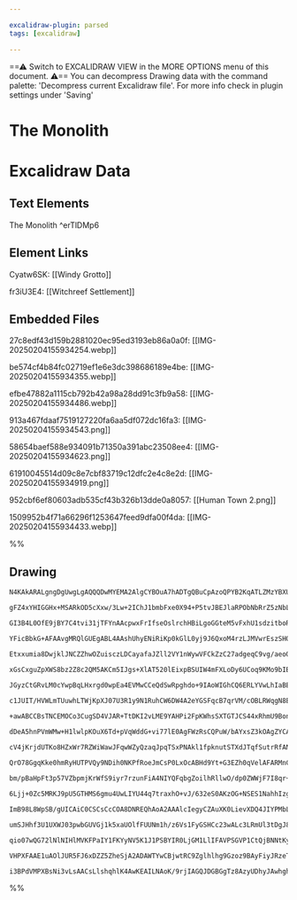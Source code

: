 ```yaml
---

excalidraw-plugin: parsed
tags: [excalidraw]

---
```

==⚠  Switch to EXCALIDRAW VIEW in the MORE OPTIONS menu of this document. ⚠== You can decompress Drawing data with the command palette: 'Decompress current Excalidraw file'. For more info check in plugin settings under 'Saving'



# The Monolith

# Excalidraw Data

## Text Elements
The Monolith ^erTlDMp6

## Element Links
Cyatw6SK: [[Windy Grotto]]

fr3iU3E4: [[Witchreef Settlement]]

## Embedded Files
27c8edf43d159b2881020ec95ed3193eb86a0a0f: [[IMG-20250204155934254.webp]]

be574cf4b84fc02719ef1e6e3dc398686189e4be: [[IMG-20250204155934355.webp]]

efbe47882a1115cb792b42a98a28dd91c3fb9a58: [[IMG-20250204155934486.webp]]

913a467fdaaf7519127220fa6aa5df072dc16fa3: [[IMG-20250204155934543.png]]

58654baef588e934091b71350a391abc23508ee4: [[IMG-20250204155934623.png]]

61910045514d09c8e7cbf83719c12dfc2e4c8e2d: [[IMG-20250204155934919.png]]

952cbf6ef80603adb535cf43b326b13dde0a8057: [[Human Town 2.png]]

1509952b4f71a66296f1253647feed9dfa00f4da: [[IMG-20250204155934433.webp]]

%%
## Drawing
```compressed-json
N4KAkARALgngDgUwgLgAQQQDwMYEMA2AlgCYBOuA7hADTgQBuCpAzoQPYB2KqATLZMzYBXUtiRoIACyhQ4zZAHoFAc0JRJQgEYA6bGwC2CgF7N6hbEcK4OCtptbErHALRY8RMpWdx8Q1TdIEfARcZgRmBShcZQUebQAObR4aOiCEfQQOKGZuAG1wMFAwYogSbggABniAZX0AcWwAFQAWFOLIWERywn1opH4SzG5nHgq4gHZx5p4eeIBmcYBOADZl

gFZ4xYHIGGHx+MSARkOD5cXxw/3Lw+2IChJ1bmbFxe0X94+P5tvJBEJlaRPObNbRrZ5zNbLGZzS5rRZrW7WZTBbgVW7MKCkNgAawQAGE2Pg2KRypjrMw4LhAlk2iVNLhsNjlFihBxiASiSSJGSOBSqZkoLTIAAzQj4fDVWAoiSSBkaQJCiAYrG4gDqD0k3BuBQEmJxCElMGl6EEHkVLIBHHCOTQ2vaEDYlOwal2toqaJ1EBZbKtzBtqA4QnF6IQC

GI3B4L0OfE9jBY7C4tvi31jTFYnAAcpwxFrIfseOslrchHBiLgoGGteM5vFxhU1sdzitboRmAARNIV8NoYUEMK3ZnCOAASWI/tyAF1bpphGyAKLBDJZcdTz1EDjY7iB4NrtiMytoTFCBC3UXBUflDbrZr0hDCjbxBCLYEVRaHTQXCEVXBzN+4TTYDwX6PggrTou44ioPk7RgHa7SHDqq72oQbJYOUABauynuQGQXmg274OiURQEI/oQIgbIocoir

YFicBbkG+AFAAvgMRQlGUEgABL4AAshUhyENiRiKp0kGlL0yj9J6QxoM4rzLJMVwrEszSHOsCKeq6qDOIpiTJu6ly/nCAnLLc9zEI8aDPK8nx2S8Kb2r8/yAtZwKguCkLQrC8KIhwyKQR69rKvqHLEqS5C8pS1KCtODJMt67KEuF3KRXyMWKmeEpSuJsrYPK0nBXqaoalqREqgaOXlKaZS3Baki+v6cGQI6DIulq7p1bOxCNQxO7BaG3aoMshxwv

Etxxumia8DwjklJNCZZhwOZuisczLDCayafaJZll2VY1nWywVFCkZzC27adgeqC9vg/aeoOJajiu07dQu6QCi9a4oZu+GMbcRL7kNR4np6Z4IHh6AjW+7rNFthzNMQr7YI+4zYJowrzBcizYNGxDCoBoEowgPDhuBBCQdB8HbLBiEtqhsnoJhABqEAsWxnqcegyjDoQyzYMoHD0bcYndJJhWDMMoxxKNEKLKMSzjGcazjLc2nOJCrw8IcwLxBUzT

xGsCxguZpXWS8bz2Z8c2QM5AKCm5IJgs+XlAT520lEixpBSUIW4mFXLoDy6UCoq9KMo9bIBxF5LRaHp5itlRq5XKIgS7qFXqpZmq2uV+qGsaSqErVnr1b1ueeq1zqwB1PuQIl5cBv9nphNd5zYxNaYJlqG2d/GmbZpBcPxLNPBG8WpbltdRm1q+cxjzwSsXR2wT7T2fag/aj0jmOeRIXSb2Lp9e8Az9fWEbuQPcCDCfnkNECja+8I8JozTChcuCr

JGyzCtGRvLM0cYwpBqLHxrgd0wpEa4EVMwCCeQdSwRpghdo+9IAoWIGhCQ6ERLYVwLhIaBEiLllIuUCijh/I0ToufdmBR2JoPvjjbA+gACKAANAA8o0US8BxI9D6IqRmIx3TaBGkrPWgCoSnTVsMYErxAF1j1n/Co4w1gxntBZKyqAbKWytu8G2Ug/j2yBE7Typ0YQqN8p6L2gU87+2SoHaAaU440jihHRK0dUqx35C4sGicC4p3ymnGBxUEBZ00

c1JUIT/HVWLmTUuwhLTWjKpXJ07U3R1y9N1RuhCW6DW4A2eYGSFqcB7qrVM/cOBLRWqgN8EJlibAuBPPa09qzzAbIsASqiPZoMuqva6t17pbxZDvL69oZysmIO9Jc2QT7fQ3OfAGe5cTA1IMeW+EN76L2JvjZocxiCjUWJoWY8RDhjAqAgbA8IwwwmfAgTQ8RljgPAcKGBcC0BU2KM1WmKD6YYMZhAcBmUcIbIWS3YiJCJBkKopQx01DiisVoZze

+awABCCBsTNCEMOCo3CugSD4VJAR+TtDKI2vLME9YAHPi2FpKWhsSXTGTJCS44xRhmU9BonOqBNhJEXosBp8x1g1giXbVyqBLjLFBOcE6MIdYG1Gn5AKqJbH4nsTHKK3jYqenDglbqHig5OM1ZlPxVUZSpwVCqsJXKIl+0qsnGJZoup+Aakkiu9oq5pPFZ1eJEzsnNwGtdA4KtzrlKmhGBGfcppVMgqcw47cEbPiaVPIaM8IRxujLMCJrYV4IDXj

dDeA5hnPVmWMw+H1lwlpKOuX6Td+pVqWddG+vi77lE0AgFWzRsCQPuW/bAYxsZ3kOAgZYCA9nYF/A8h5JxFigTba8im8CYJfOQcUVBpQGblFwIcIFeCQV/TrbqYhZEoUUNuLRWF+6mLwo5she+eIYDlgoMsaoABpXFvDxZErQHMOYbwtpj0hBUX8GaaX2nVs0ZRCR4TKP2PmIC40OVm25VrF4sxRgdJ1gqz0oqHaoA2B5E6EH5VzCqLsxV3sVX6s

cV4jKrjdUTKo8HZxWr7RZWiWawJFqwWZyQzaqJpqTSxPNAkl1fpknutSTXdJTqfSutrRfANQ0oTPn0cU6aCMEP2jU9GiMKxThjG6RAXayaDqzwg/CCE+js1XSGgMzeJRt7FveWu8Z84j4Vuc6feZEhci5HVGyGAqA6hYhkGwCcE5FSA2WdfVZ9mRRij3egO8bbAEHB4Fu44ax0ZLBftMXA/LcCzGIMQN847hSaEWLgDY87jQfMQQgldYA13oMweg

QrO78GgqKke0hmRyHUTPVQy9NDih0NKPfRoeJmCsP0LxOcABHd9Yt+G3EZh0qVelAFARMnCaRckjZxDOKMEjKjjoqLKeopDQFQRGxOSPFRw9DM4e4OtbQ0wXj1jhM+FRJzDPWOVdx0KarPEato9q+KkckqcnVSHHxrGTX2o4wVYJPHs7id9vxxHgnHU+sSWJt1JQPVSa9RkhucmcmKfySPRNobu5oGdpGxag9uCSLhrs2sSa80zzrB05M60Q3IV6

bm/pBaHpFt3p57VZbpmjKrWfS9iyr7rzunFiA4NIYQFqbgZoilhRllwO/dp0ZWWjF7I8qr+NlGk1xj/H8NXKYNaQXTTmG6JB29wZ1hXYKeuQr69CwbF75MjcKEi8oTBGj4DbLxOAywlvciwCxyWck41vcWHDd0rKDhw3Whdko6tY3aAhAUnPkwM+aZKJyrUEGRFjx+IYsVs1yM2MB3Y6HEgADEQ6u/pwgDqyHjHDVg/h+Kdj2OS5FVR5otRGOKqj

6Ljj+0Zc5MRKJ9pU5GTHMS6gmu4UwLIYU44q7traxhO+vJ/632eS0AKzOG+NSES1NahhIzgey1IL1KAzDesy8bPcDs69CZKZY+L3HaSeLnVpOsMEEeGYCJatLretJXVAJte0CsTAXDCARoX4VAXiTgYuR4OqSgRoBPcoTAhAbA3AogfAsGTgKAaoQgIwSCUYU8GggAMTwTFG0gFxKFQKgAAEEiBBZyhghhRE9IA4woBzACB+D/hppoBYUz0aDcAU

ImB98L8WpSB/gUICAiC0CSCsCcCOA8DNREQhAoA2AAAlcIegyCZAuXK0LievXDQ4JIYPMbLmNXUgOYQgAAVTmDnDAk9FFnxU/VWy1B5XESmFWEI12WaH0XVjWBOm0CmDUmFXhFOV/FNjRzQB5R/W23lgNgAWljrxclwyWFBBrFiJGlIzHjhibwBwnyBzbwNRo3jnBzcT1WB2aNB1aOHyTkLjymR0tV4xVTnxqjiUXxE0bhX0kzX29QmLP3x3kxDG

umSJHhf3U1UXWJ03pwbGUVGj1k5xaUOlfFUUNm1h/z6Vs1FyGSHCc23wALc3LRmUl3tDgJ8z8zUHykCDvFQGqFzSgHcygHC0iwbRWTWWbUS011UXRmFBHUxhOiA1wGIE0CNiy0gTmE0HnmWE0B1mKwQG/D1hVnt0XWpga2d2QiPwBVjxYnACQgBTgDgElCnm4HYmgF+AyHKDLFIE3AGAYEIAQAoBRQh3cU6IgHb2FAlMlNpAgGwBEBimHArH0ElA

qio07wQG72lNlNIHlMVKFPaIY1FKYyNV5K1J1PSBYIR0LjGM1LlIFAVPSGVP1CtQjBNNtKyHtKVMxytKE1dO1LtMVPMMmOX19LNP0HYRmNrhDP9PNNYPYPwE4KjPdMVJYJoLoIYIjB9hlLdKgA9J0L4IENkOEMTyzL9KTIdKiFID4O1LYAoF+CRPgJLNDLnDZF4OrNrJCHvipCxCoETJzMVNbO7MaB4XKESmlNgSxHFFYQjDKLjW1nqUZXOASLmi

VHPXFAAE1uAOlJUR5FJ6xDZZ5ZheSjA2ADAWTYwCBjwtRC9Zglhlhg9Gzoz9BAyFiyJRzeTmQSA0zGDMyPziBJQEB6J6d3yNDiAcCMFmz/xggriVdgKSB9UxsUVCR75SBlB6QAAKbWVWXgS4agbCrCioUEAASkVEsOUCDCpBHNQtwAwpI1wqAjRF4FotQAIrWGIvvNNIFEdNxHDIkM4H9APw8N3UsNQg0IoTQDG0yEgsbVizPSIEAqQJks9A4F3R

i3BPdVMPXBsNi3vLsAACsLlshqhlK4AwKEAILNAoK/9rjIAGQJDGBGgTz8AzyUDhyJAwhghsBeKuAz1SIzD9Ahy8UljL5otldBkq1Qg+DPLCB7LHK4UwBmJwAEV4tgh/RgAErmIgA===
```
%%